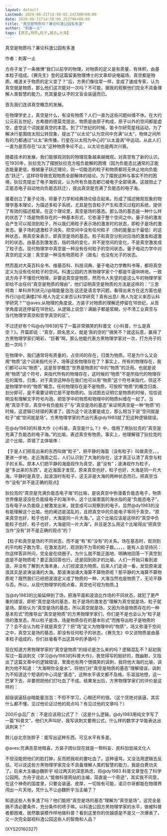 ```yaml
---
layout: default
Lastmod: 2020-06-21T14:58:02.242300+00:00
date: 2020-06-21T14:58:00.252796+00:00
title: "真空是物质吗？兼论科渣公园有多渣"
author: "刺客一止"
tags: [真空,物质,粒子,基态,大海]
---
```


真空是物质吗？兼论科渣公园有多渣

作者：刺客一止

方舟子发了一条微博“我们以前学的物理，对物质的定义是有质量、有体积，由基本粒子组成。《赛先生》登的这篇留美物理博士的文章却说电磁场、真空都是物质。难道关于物质的定义变了？”后，方黑们像往常一样，变成了速成专家，认为真空就是物质，那么他们这次能对一次吗？不可能，据我的观察他们完全不具备理解人类智慧的能力，充其量是认字的文盲会装逼而已。

首先我们连讲真空概念的发展。

在物理学史上，真空是什么，有没有物质？人们一直为这些问题纠缠不休。在大约公元前五世纪，古希腊的德莫克提出，物质是由原子构成，原子以外的空间都是虚空，虚空这个词就是真空的本意。到了17世纪的时候，笛卡尔研究星线运动，为了解决行星围绕太阳公转现象，提出了“以太论”认为空间中充满“以太”，物体之间所有的力都通过“以太”来传播，行星在以太阳为中心的“以太漩涡”中运动。从此人们一直为是否存在“以太”这种物质争论不止，以太论也是两次兴衰。

随着技术的发展，我们能够观测到的物理现象越来越微观，对真空有了新的认识。在1930年，狄拉克为了摆脱狄拉克方程负能解的困境（因为负能态比通常的正能态能量更低，根据量子跃迁理论，则一切能态的粒子和物质都将无休止地向负能态“跃迁”，这样将导致宏观物质全部解体的结论。为了摆脱这种与事实不符的困境，狄拉克提出了电子海假说，认为所有负能态都已被电子全部填满，这就阻止了正能态电子自动地向负能态跃迁），提出真空是充满了负能态的电子海。

接着创立了量子论场，将量子力学和经典场论结合起来。形成了描述微观现象的物理学基本理论，为描述多粒子系统，尤其是包含粒子产生和湮灭过程的系统，提供了有效的描述框架。在这个理论里，真空是场的基态。那么场的基态是一种什么样的状态了？场是物质存在的一种基本形式，它弥漫于整个空间之中。量子场的激发会产生可以观测到粒子，所以我们用粒子表示场的激发时的状态，即粒子是场的激发态。量子场的退激粒子消失，把空间中没有任何粒子（场的能量出于最低）的这种状态，用真空来表示，即真空是场的基态。粒子和真空分别对应场的激发和退激时的状态。由基态到激发态，指的场的变化，并不是空间的变化，不是真空激发成了粒子态。现代物理学中真空是一种没有任何粒子的空间状态。量子电动力学中对真空的定义是：真空是一种没有物质粒子（故名）也没有光子的状态。

然而面对大英百科全书、维基百科、科技词典、量子电动力学教科书等，都将真空定义为没有任何粒子的空间。科渣公园的方黑物理学家个个都是牛逼哄哄地，一致说方舟子不懂现代物理，非要说真空是物质，然而令人失望的是这么牛的物理学家却给不出任何“真空是物质的理由”，他们证明真空是物质的方法是这样的：“三思柯南：单科并列状元//@暗能量泡泡:这还是语言学问题，看得出来方在这方面也是外行//@花满楼216:用人为定义来否认科学研究？真有出息/: 用人为定义来否认科学研究？”“@aves:从物理的角度说，方装子对物质的理解还停留在16世纪，从哲学角度说还停留在18世纪。从逻辑上说您丫满脑子都是浆糊，分不清工业真空与当代物理学真空和哲学真空的区”。

不过还好有个叫@dy1983的写了一篇非常搞笑的科普文《小科普，什么是真空？》。开篇即说：“真空，顾名思义，就是‘真的空的’”搞笑不？就这玩意，赢得了方黑物理学家们喝彩，“巨著”啊，那么他能代表方黑物理学家对一次，打方舟子的脸一次吗？

在物理中，我们通常将有质量的，占空间的存在，归类为物质。可是为什么又会用“物质”这个词来指代光子，场等这些物理存在了？事实上，所有的物理存在，我们都可以叫“物质”，这是哲学概念“世界是物质的”中的“物质”的泛用。也就是说用“物质”这个符号，来指代所有的物理存在，这时候的“物质”不是所指代的物理存在的属性，归类。对于真空这种存在我们也可以用“物质”这个符号来指代，但这不是物理学中的“物质”概念。任何物理存在是不是物质，可按照“物质”的概念归类、划分即可，是不需要证明它是不是物质的。当试图去证明它是物质的时候，恰恰说明没有理解文字符号内涵，把哲学中的物质和物理中的物质纠缠在一起了。当用“真空不空，真空中有负能粒子”与“真空是场的基态”来证明真空是一种“物质”的时候，这逻辑已经错的离谱了。因为这个说法要是成立，那么相当于说“空间就是粒子”或“空间就是场”。方黑物理学家的杰出代表@dy1983就了犯这种逻辑错误。

在@dy1983的科普大作《小科普，真空是什么？》中，借用了用狄拉克的“真空是充满了负能态的电子海。”的比喻，表述真空有物质。事实上，他理解错了狄拉克的这个比喻，弄错了主体喻体：

【于是人们把高出来的东西叫做“粒子”，把平静的海面（没有粒子）叫做真空，，，更进一步地，走近海面之后，人们认识到了大海的存在，这才真正认清了真空与粒子的关系。原本人们把平静的海面视作为真空，是“没有”；波涛视作为粒子，是“多出来的东西”。走近海面才发现，原来真空也好，粒子也好，大海是同一片大海。平静时是真空，起波浪时有粒子，这无非是大海的两种状态而已。把真空当作“没有”并不是正确的观点】

狄拉克的“真空是充满负能态电子海”的比喻，是说真空中弥漫着负能态电子，物质世界像是浸没在负能级电子的海洋中。这个比喻里面的海水指的是“负能态电子”，当有电子从负能级上被激发出来，就变成可以观察到的电子。显然@dy1983的没有能理解这个比喻。他的阐述是混乱的，且把真空中的负能电子等同于真空，“原来真空也好，粒子也好，大海是同一片大海。”。这个比喻应该是这样的“真空中负能粒子也好，粒子也好，大海是同一片大海”。并且是怎么用这个比喻得出“把真空当作“没有”并不是正确的观点”的？

【粒子和真空是场的不同状态，而不是“有”和“没有”的关系。场在基态时，观测到的平均粒子数为零，在激发态时，观测到不为零的粒子数。，，，，能有人会坚持问：你这样答非所问，完全是在绕圈子。为什么就不能正面地、明确地回答一下真空到底是不是物质呢？要正面回答也行。还是回到刚才的比喻。人们一开始只看到波浪，并没有了解到大海本身。人们视波浪为物质。后来人们走进一看，发现原来波浪其实是波涛汹涌的大海。那波涛汹涌大海算不算物质呢？那平静的大海算不算物质呢？既然我们已经把波浪定义成了物质的一种，大海当然也是物质了，无论平静与否。所以，从现代物理学的观点看，真空也可视为物质。】

当@dy1983的比喻延伸到了场，把海平面和波浪比作场的不同状态，就犯了更严重的错误，即把“真空是场的基态，粒子是场的激发态”理解为真空就是场，粒子就是场。那些认为“真空是场的基态，所以真空就是场，又因为场是物质存在的一种基本形式”而推导出“真空是物质”的方黑物理学家们，你们是不是也会认为“粒子是场的激发态，所以粒子是场，场是物质存在的基本形式”而推导出粒子是物质的了？会不会认为粒子就是真空了？把“场”定义为物理中的“物质”，场又弥漫于空间之中，真空又是场的基态，即没有任何粒子的状态，《赛先生》中又说物质是由基本粒子组成的，你们丝毫看不出这其中的矛盾吗？

现在知道方黑物理学家的“真空是物质”的结论是怎么来的吗？逻辑混乱不？起初我写过一篇讽刺文《学习@dy1983的科普大作》，我觉得写的挺好的，既幽默，又指出了这篇文章中的逻辑错误，里面也有两个很搞笑的讽刺，我将他大海的比喻，讽刺为他不知道：“大海啊你全是水”。将他们对“真空是物质的基态”理解错误，讽刺为不知道这个短语的中心词是“基态”，这种水平语文都不及格。乐滋滋地想，这一巴掌下去，非要把把他们打吐血了不成。结果发出后，方黑物理学家们的评价是这样的：

超级装逼狂@暗能量泡泡：不但不学习，心眼还坏的很。（这个货绝对装逼，其实什么都不懂，见过他论证过他的观点吗？有见过他的文章吗？）

200斤@吕厂衣：不是应该用公式了？（这是什么逻辑，@dy1983用纯文字写了一篇“科普文”，他们大声叫好，我写讽刺文要用公式，什么样的数学才华能表达出讽刺来？”

胖儿@北京张胖子：能写出这种东西，可见水平有多差。

@aves:充满恶意地暗喜，方装子团伙现在就是一帮科妄、民科加低端文化人

不但没能把他们的脸打肿，反而把我呕的要吐血了。这种谩骂，又没法用逻辑去反驳。可以说这些方黑物理学家完全不具备理解人类的智慧的能力，我是白费功夫了。后来大主编@魏昕宇 经过两天的深思熟虑，将@dy1983 科普文章登在了科学公园网。方舟子说此人“能做科普网站的主编，简直是一个奇迹”，其实我不同意，在这个神奇的国度里，只要会装逼、皮厚，一切皆有可能，诺贝尔哥都能在物理界闯出一片天地，凭什么不让@魏昕宇当主编了？

知道这些人有多渣了吗？他们能把“真空是场的基态”理解为“真空是场”，这完全是搞不清必要条件，充分条件的喷子嘛。以科渣公园方黑物理学家的水平，做被科普者都困难，居然敢装模作样地做科普？看到这里你的优越感是不是又一次爆表了，又一次完全鄙视科渣公园这些人的智商和人品？

(XYS20160327)

